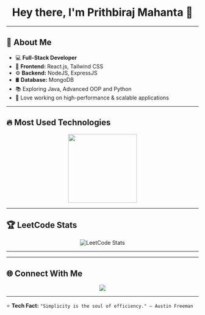 <h1 align="center">Hey there, I'm Prithbiraj Mahanta 👋</h1>

---

## 🚀 About Me
- 💻 **Full-Stack Developer**
- 🎨 **Frontend:** React.js, Tailwind CSS
- ⚙️ **Backend:** NodeJS, ExpressJS
- 🛢 **Database:** MongoDB
- 📚 Exploring Java, Advanced OOP and Python
- 🚀 Love working on high-performance & scalable applications

---

## 🔥 Most Used Technologies
<p align="center">
  <img src="https://github-readme-stats.vercel.app/api/top-langs/?username=prithbi777&layout=compact&theme=tokyonight" height="180px"/>
</p>

---

## 🏆 LeetCode Stats
<p align="center">
  <img src="https://leetcard.jacoblin.cool/prithbi777?theme=dark&font=Baloo&ext=heatmap" alt="LeetCode Stats" />
</p>

---

<!-- ##  💡 Featured Projects -->
<!-- - 🚀 **[PasteAPPY](https://github.com/prithbi777/PasteAPPY)** - To Do Listing, Notes and Multipurpose! -->
<!-- - 🌎 **[Music Player](https://github.com/prithbi777/Music_Player_Using_Python)** - An Interesting Music Player Using Python! -->
<!-- - 🔥 **More projects on [GitHub](https://github.com/prithbi777?tab=repositories)!** -->
 

---

## 🌐 Connect With Me
<p align="center">
  <a href="https://linkedin.com/in/prithbiraj-mahanta-43b923219" target="_blank">
    <img src="https://img.shields.io/badge/LinkedIn-0A66C2?style=for-the-badge&logo=linkedin&logoColor=white">
  </a>
</p>

---

⭐ **Tech Fact:** `"Simplicity is the soul of efficiency." – Austin Freeman`
